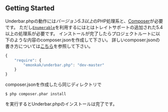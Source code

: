 Getting Started
---------------

Underbar.phpの動作には*バージョン5.3以上*のPHP処理系と、[Composer](http://getcomposer.org/)が必要です。
ただし[`Enumerable`](#Enumerable)を利用するにはとはトレイトサポートの追加された5.4以上の処理系が必要です。
インストールが完了したらプロジェクトルートに以下のような内容のcomposer.jsonを作成して下さい。
詳しいcomposer.jsonの書き方については[こちら](http://getcomposer.org/doc/04-schema.md)を参照して下さい。

```javascript
{
    "require": {
        "emonkak/underbar.php": "dev-master"
    }
}
```

composer.jsonを作成したら同じディレクトリで

	$ php composer.phar install
	
を実行するとUnderbar.phpのインストールは完了です。
